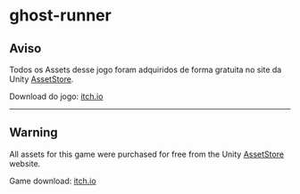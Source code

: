 # ghost-runner

## Aviso 

Todos os Assets desse jogo foram adquiridos de forma gratuita no site da Unity <a href="https://assetstore.unity.com/" target="_blank">AssetStore</a>.

Download do jogo: <a href="https://igorsantos.itch.io/ghostrunner" target="_blank">itch.io</a>


<hr>


## Warning

All assets for this game were purchased for free from the Unity <a href="https://assetstore.unity.com/" target="_blank">AssetStore</a> website.

Game download: <a href="https://igorsantos.itch.io/ghostrunner" target="_blank">itch.io</a>

